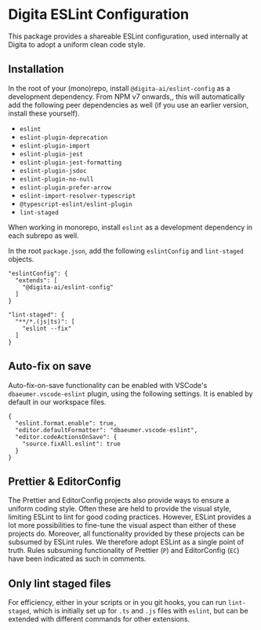 
# Digita ESLint Configuration

This package provides a shareable ESLint configuration, used internally at Digita to adopt a uniform clean code style.

## Installation

In the root of your (mono)repo, install `@digita-ai/eslint-config` as a development dependency. From NPM v7 onwards,, this will automatically add the following peer dependencies as well (if you use an earlier version, install these yourself). 

- `eslint`
- `eslint-plugin-deprecation`
- `eslint-plugin-import`
- `eslint-plugin-jest`
- `eslint-plugin-jest-formatting`
- `eslint-plugin-jsdoc`
- `eslint-plugin-no-null`
- `eslint-plugin-prefer-arrow`
- `eslint-import-resolver-typescript`
- `@typescript-eslint/eslint-plugin`
- `lint-staged`

When working in monorepo, install `eslint` as a development dependency in each subrepo as well.

In the root `package.json`, add the following `eslintConfig` and `lint-staged` objects.

```
"eslintConfig": {
  "extends": [
    "@digita-ai/eslint-config"
  ]
}
```

```
"lint-staged": {
  "**/*.(js|ts)": [
    "eslint --fix"
  ]
}
```

## Auto-fix on save

Auto-fix-on-save functionality can be enabled with VSCode's `dbaeumer.vscode-eslint` plugin, using the following settings. It is enabled by default in our workspace files.

```
{
  "eslint.format.enable": true,
  "editor.defaultFormatter": "dbaeumer.vscode-eslint",
  "editor.codeActionsOnSave": {
    "source.fixAll.eslint": true
  }
}
```

## Prettier & EditorConfig

The Prettier and EditorConfig projects also provide ways to ensure a uniform coding style. Often these are held to provide the visual style, limiting ESLint to lint for good coding practices. However, ESLint provides a lot more possibilities to fine-tune the visual aspect than either of these projects do. Moreover, all functionality provided by these projects can be subsumed by ESLint rules. We therefore adopt ESLint as a single point of truth. Rules subsuming functionality of Prettier (`P`) and EditorConfig (`EC`) have been indicated as such in comments.


## Only lint staged files

For efficiency, either in your scripts or in you git hooks, you can run `lint-staged`, which is initially set up for `.ts` and `.js` files with `eslint`, but can be extended with different commands for other extensions.
